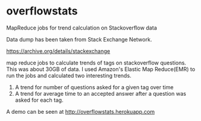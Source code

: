 overflowstats
=============

MapReduce jobs for trend calculation on Stackoverflow data

Data dump has been taken from Stack Exchange Network.

https://archive.org/details/stackexchange

map reduce jobs to calculate trends of tags on stackoverflow questions. This was about 30GB of data. I used Amazon's Elastic Map Reduce(EMR) to run the jobs and calculated two interesting trends. 


1) A trend for number of questions asked for a given tag over time
2) A trend for average time to an accepted answer after a question was asked for each tag.

A demo can be seen at http://overflowstats.herokuapp.com
